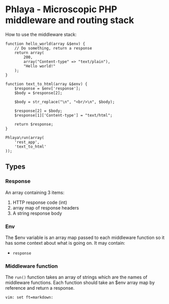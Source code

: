 Phlaya - Microscopic PHP middleware and routing stack
======

How to use the middleware stack:

    function hello_world(array &$env) {
        // Do something, return a response
        return array(
            200,
            array("Content-type" => "text/plain"),
            "Hello world!"
        );
    }

    function text_to_html(array &$env) {
        $response = $env['response'];
        $body = $response[2];

        $body = str_replace("\n", "<br/>\n", $body);

        $response[2] = $body;
        $response[1]['Content-type'] = "text/html";

        return $response;
    }

    Phlaya\run(array(
        'rest_app',
        'text_to_html'
    ));

Types
-----

### Response
An array containing 3 items:
1. HTTP response code (int)
2. array map of response headers
3. A string response body

### Env
The $env variable is an array map passed to each middleware function so it has some
context about what is going on. It may contain:
- `response`

### Middleware function
The `run()` function takes an array of strings which are the names of
middleware functions. Each function should take an $env array map by
reference and return a response.

`vim: set ft=markdown:`
